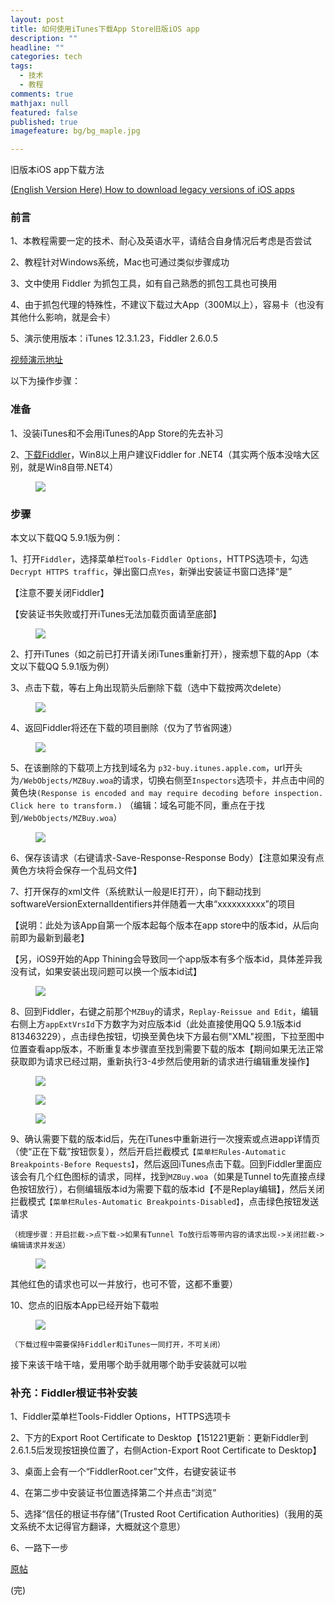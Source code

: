 ```yaml
---
layout: post
title: 如何使用iTunes下载App Store旧版iOS app
description: ""
headline: ""
categories: tech
tags: 
  - 技术
  - 教程
comments: true
mathjax: null
featured: false
published: true
imagefeature: bg/bg_maple.jpg

---
```

旧版本iOS app下载方法

[(English Version Here) How to download legacy versions of iOS apps](https://hiraku.tw/2015/12/4140/)

<!--more-->  

### 前言 ###

1、本教程需要一定的技术、耐心及英语水平，请结合自身情况后考虑是否尝试

2、教程针对Windows系统，Mac也可通过类似步骤成功

3、文中使用 Fiddler 为抓包工具，如有自己熟悉的抓包工具也可换用

4、由于抓包代理的特殊性，不建议下载过大App（300M以上），容易卡（也没有其他什么影响，就是会卡）

5、演示使用版本：iTunes 12.3.1.23，Fiddler 2.6.0.5

[视频演示地址](biliplus.com/itunes_rollback.htm)

以下为操作步骤：

### 准备 ###

1、没装iTunes和不会用iTunes的App Store的先去补习

2、[下载Fiddler](www.telerik.com/download/fiddler)，Win8以上用户建议Fiddler for .NET4（其实两个版本没啥大区别，就是Win8自带.NET4）

<figure>
	<a href="{{ site.url }}/images/article/ipa_rollback/1.png"><img src="{{ site.url }}/images/article/ipa_rollback/1.png"></a>
</figure>

### 步骤 ###

本文以下载QQ 5.9.1版为例：

1、打开`Fiddler`，选择菜单栏`Tools-Fiddler Options`，HTTPS选项卡，勾选`Decrypt HTTPS traffic`，弹出窗口点`Yes`，新弹出安装证书窗口选择“是”

【注意不要关闭Fiddler】

【安装证书失败或打开iTunes无法加载页面请至底部】

<figure>
	<a href="{{ site.url }}/images/article/ipa_rollback/2.png"><img src="{{ site.url }}/images/article/ipa_rollback/2.png"></a>
</figure>

2、打开iTunes（如之前已打开请关闭iTunes重新打开），搜索想下载的App（本文以下载QQ 5.9.1版为例）

3、点击下载，等右上角出现箭头后删除下载（选中下载按两次delete）

<figure>
	<a href="{{ site.url }}/images/article/ipa_rollback/3.png"><img src="{{ site.url }}/images/article/ipa_rollback/3.png"></a>
</figure>

4、返回Fiddler将还在下载的项目删除（仅为了节省网速）

<figure>
	<a href="{{ site.url }}/images/article/ipa_rollback/4.png"><img src="{{ site.url }}/images/article/ipa_rollback/4.png"></a>
</figure>

5、在该删除的下载项上方找到域名为 `p32-buy.itunes.apple.com`，url开头为`/WebObjects/MZBuy.woa`的请求，切换右侧至`Inspectors`选项卡，并点击中间的黄色块`(Response is encoded and may require decoding before inspection. Click here to transform.)`
（编辑：域名可能不同，重点在于找到`/WebObjects/MZBuy.woa`）

<figure>
	<a href="{{ site.url }}/images/article/ipa_rollback/5.png"><img src="{{ site.url }}/images/article/ipa_rollback/5.png"></a>
</figure>

6、保存该请求（右键请求-Save-Response-Response Body）【注意如果没有点黄色方块将会保存一个乱码文件】

7、打开保存的xml文件（系统默认一般是IE打开），向下翻动找到softwareVersionExternalIdentifiers并伴随着一大串“<integer>xxxxxxxxxx</integer>”的项目

【说明：此处为该App自第一个版本起每个版本在app store中的版本id，从后向前即为最新到最老】

【另，iOS9开始的App Thining会导致同一个app版本有多个版本id，具体差异我没有试，如果安装出现问题可以换一个版本id试】

<figure>
	<a href="{{ site.url }}/images/article/ipa_rollback/6.png"><img src="{{ site.url }}/images/article/ipa_rollback/6.png"></a>
</figure>

8、回到Fiddler，右键之前那个`MZBuy`的请求，`Replay-Reissue and Edit`，编辑右侧上方`appExtVrsId`下方数字为对应版本id（此处直接使用QQ 5.9.1版本id 813463229），点击绿色按钮，切换至黄色块下方最右侧"XML"视图，下拉至图中位置查看app版本，不断重复本步骤直至找到需要下载的版本【期间如果无法正常获取即为请求已经过期，重新执行3-4步然后使用新的请求进行编辑重发操作】

<figure>
	<a href="{{ site.url }}/images/article/ipa_rollback/7.png"><img src="{{ site.url }}/images/article/ipa_rollback/7.png"></a>
</figure>

<figure>
	<a href="{{ site.url }}/images/article/ipa_rollback/8.png"><img src="{{ site.url }}/images/article/ipa_rollback/8.png"></a>
</figure>

<figure>
	<a href="{{ site.url }}/images/article/ipa_rollback/9.png"><img src="{{ site.url }}/images/article/ipa_rollback/9.png"></a>
</figure>

9、确认需要下载的版本id后，先在iTunes中重新进行一次搜索或点进app详情页（使“正在下载”按钮恢复），然后开启拦截模式`【菜单栏Rules-Automatic Breakpoints-Before Requests】`，然后返回iTunes点击下载。回到Fiddler里面应该会有几个红色图标的请求，同样，找到`MZBuy.woa`（如果是Tunnel to先直接点绿色按钮放行），右侧编辑版本id为需要下载的版本id【不是Replay编辑】，然后关闭拦截模式`【菜单栏Rules-Automatic Breakpoints-Disabled】`，点击绿色按钮发送请求

`（梳理步骤：开启拦截->点下载->如果有Tunnel To放行后等带内容的请求出现->关闭拦截->编辑请求并发送）`

<figure>
	<a href="{{ site.url }}/images/article/ipa_rollback/10.png"><img src="{{ site.url }}/images/article/ipa_rollback/10.png"></a>
</figure>

其他红色的请求也可以一并放行，也可不管，这都不重要）

10、您点的旧版本App已经开始下载啦

<figure>
	<a href="{{ site.url }}/images/article/ipa_rollback/11.png"><img src="{{ site.url }}/images/article/ipa_rollback/11.png"></a>
</figure>


`（下载过程中需要保持Fiddler和iTunes一同打开，不可关闭）`

接下来该干啥干啥，爱用哪个助手就用哪个助手安装就可以啦


### 补充：Fiddler根证书补安装 ###

1、Fiddler菜单栏Tools-Fiddler Options，HTTPS选项卡

2、下方的Export Root Certificate to Desktop【151221更新：更新Fiddler到2.6.1.5后发现按钮换位置了，右侧Action-Export Root Certificate to Desktop】

3、桌面上会有一个“FiddlerRoot.cer”文件，右键安装证书

4、在第二步中安装证书位置选择第二个并点击“浏览”

5、选择“信任的根证书存储”(Trusted Root Certification Authorities)（我用的英文系统不太记得官方翻译，大概就这个意思）

6、一路下一步

[原帖](http://bbs.feng.com/forum.php?mod=viewthread&tid=10125110&page=1#pid156307133)

(完)

